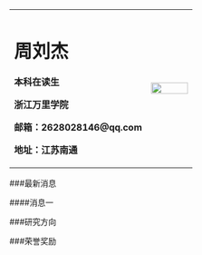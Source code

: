 <table border="0">
  <tr>
    <td width="75%">
      <h1>周刘杰</h1>
      <p><b>本科在读生</b></p>
      <p><b>浙江万里学院</b></p>
      <p><b>邮箱：2628028146@qq.com</b></p>
      <p><b>地址：江苏南通</b></p>
    </td>
    <td width="25%">
      <img src="/zhengjianzhao.jpg" width="100%">      
    </td>
  </tr>
</table>


###最新消息

####消息一

###研究方向

###荣誉奖励
